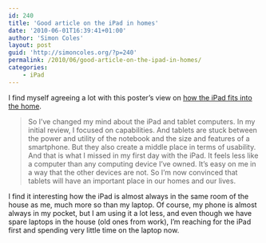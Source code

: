 ```yaml
---
id: 240
title: 'Good article on the iPad in homes'
date: '2010-06-01T16:39:41+01:00'
author: 'Simon Coles'
layout: post
guid: 'http://simoncoles.org/?p=240'
permalink: /2010/06/good-article-on-the-ipad-in-homes/
categories:
    - iPad
---
```


I find myself agreeing a lot with this poster’s view on [how the iPad fits into the home](http://www.avc.com/a_vc/2010/05/ive-changed-my-mind-about-the-ipad.html).

> So I’ve changed my mind about the iPad and tablet computers. In my initial review, I focused on capabilities. And tablets are stuck between the power and utility of the notebook and the size and features of a smartphone. But they also create a middle place in terms of usability. And that is what I missed in my first day with the iPad. It feels less like a computer than any computing device I’ve owned. It’s easy on me in a way that the other devices are not. So I’m now convinced that tablets will have an important place in our homes and our lives.

I find it interesting how the iPad is almost always in the same room of the house as me, much more so than my laptop. Of course, my phone is almost always in my pocket, but I am using it a lot less, and even though we have spare laptops in the house (old ones from work), I’m reaching for the iPad first and spending very little time on the laptop now.